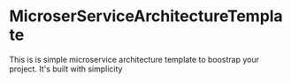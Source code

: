 # MicroserServiceArchitectureTemplate
This is is simple microservice architecture template to boostrap your project. It's built with simplicity 
